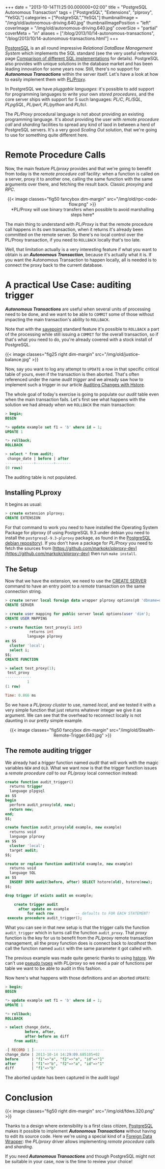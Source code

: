 +++
date = "2013-10-14T11:25:00.000000+02:00"
title = "PostgreSQL Autonomous Transaction"
tags = ["PostgreSQL", "Extensions", "plproxy", "YeSQL"]
categories = ["PostgreSQL","YeSQL"]
thumbnailImage = "/img/old/autonomous-driving.640.jpg"
thumbnailImagePosition = "left"
coverImage = "/img/old/autonomous-driving.640.jpg"
coverSize = "partial"
coverMeta = "in"
aliases = ["/blog/2013/10/14-autonomous-transactions",
           "/blog/2013/10/14-autonomous-transactions.html"]
+++

[PostgreSQL](http://www.postgresql.org/) is an all round impressive 
*Relational DataBase Management System*
which implements the SQL standard (see the very useful reference page
[Comparison of different SQL implementations](http://troels.arvin.dk/db/rdbms/) for details). PostgreSQL also
provides with unique solutions in the database market and has been leading
innovation for some years now. Still, there's no support for 
***Autonomous
Transactions*** within the server itself. Let's have a look at how to easily
implement them with 
[PL/Proxy](http://wiki.postgresql.org/wiki/PL/Proxy).

<!--more-->

In PostgreSQL we have 
*pluggable languages*: it's possible to add support for
programming languages to write your own 
*stored procedures*, and the core
server ships with support for 5 such languages: 
*PL/C*, 
*PL/SQL*, 
*PLpgSQL*,
*PL/perl*, 
*PL/python* and 
*PL/tcl*.

The 
*PL/Proxy* procedural language is not about providing an existing
programming language. It's about providing the user with 
*remote procedure
call* and 
*sharding* facilities to spread any kind of laod in between a herd of
PostgreSQL servers. It's a very good 
*Scaling Out* solution, that we're going
to use for something quite different here.

<!--toc-->

# Remote Procedure Calls

Now, the main feature 
*PL/proxy* provides and that we're going to benefit from
today is the 
*remote procedure call* facility: when a function is called on a
server, proxy it to another one, calling the same function with the same
arguments over there, and fetching the result back. Classic 
*proxying* and
*RPC*.

<center>
{{< image classes="fig50 fancybox dim-margin" src="/img/old/rpc-code-flow.png" >}}
</center>

<center>*PL/Proxy will use binary transfers when possible to avoid marshalling steps here*</center>

The main thing to understand with 
*PL/Proxy* is that the remote procedure call
happens in its own transaction, when it returns it's already been committed
on the remote server. So there's no local control over the PL/Proxy
transaction, if you need to 
`ROLLBACK` locally that's too late.

Well, that limitation actually is a very interesting feature if what you
want to obtain is an 
***Autonomous Transaction***, because it's actually what it
is. If you want the Autonomous Transaction to happen locally, all is needed
is to connect the proxy back to the current database.


# A practical Use Case: auditing trigger

***Autonomous Transactions*** are useful when several units of processing need to
be done, and we want to be able to 
`COMMIT` some of those without impacting
the main transaction's ability to 
`ROLLBACK`.

Note that with the 
[savepoint](http://www.postgresql.org/docs/current/static/sql-savepoint.html) standard feature it's possible to 
`ROLLBACK` a
part of the processing while still issuing a 
`COMMIT` for the overall
transaction, so if that's what you need to do, you're already covered with a
stock install of PostgreSQL.

{{< image classes="fig25 right dim-margin" src="/img/old/justice-balance.jpg" >}}

Now, say you want to log any attempt to 
`UPDATE` a row in that specific
critical table of yours, even if the transaction is then aborted. That's
often referenced under the name 
*audit trigger* and we already saw how to
implement such a trigger in our article 
[Auditing Changes with Hstore](/blog/2013/08/27-auditing-changes-with-hstore).

The whole goal of today's exercise is going to populate our 
*audit* table even
when the main transaction fails. Let's first see what happens with the
solution we had already when we 
`ROLLBACK` the main transaction:

~~~ sql
> begin;
BEGIN

*> update example set f1 = 'b' where id = 1;
UPDATE 1

*> rollback;
ROLLBACK

> select * from audit;
 change_date | before | after 
-------------+--------+-------
(0 rows)
~~~


The auditing table is not populated.


## Installing PLproxy

 It begins as usual:

~~~ sql
> create extension plproxy;
CREATE EXTENSION
~~~


For that command to work you need to have installed the Operating System
Package for plproxy (if using PostgreSQL 9.3 under debian you need to
install the 
`postgresql-9.3-plproxy` package, as found in the
[PostgreSQL debian repository](http://www.postgresql.org/download/linux/debian/)). If you don't have a package for 
*PL/Proxy* you
need to fetch the sources from 
[https://github.com/markokr/plproxy-dev](https://github.com/markokr/plproxy-dev) then
run 
`make install`.


## The Setup

Now that we have the extension, we need to use the 
[CREATE SERVER](http://www.postgresql.org/docs/current/static/sql-createserver.html) command to
have an entry point to a 
*remote* transaction on the same connection string.

~~~ sql
> create server local foreign data wrapper plproxy options(p0 'dbname=dim');
CREATE SERVER

> create user mapping for public server local options(user 'dim');
CREATE USER MAPPING

> create function test_proxy(i int)
           returns int
          language plproxy
as $$
  cluster 'local';
  select i;
$$;
CREATE FUNCTION

> select test_proxy(1);
 test_proxy 
------------
          1
(1 row)

Time: 0.866 ms
~~~


So we have a 
*PL/proxy* 
*cluster* to use, named 
*local*, and we tested it with a
very simple function that just returns whatever integer we give it as
argument. We can see that the overhead to reconnect locally is not daunting
in our pretty simple example.

<center>
{{< image classes="fig50 fancybox dim-margin" src="/img/old/Stealth-Remote-Trigger.640.jpg" >}}
</center>


## The remote auditing trigger

We already had a 
*trigger* function named 
*audit* that will work with the magic
variables 
`NEW` and 
`OLD`. What we want now is that the trigger function issues
a 
*remote procedure call* to our 
*PL/proxy* local connection instead:

~~~ sql
create function audit_trigger()
  returns trigger
  language plpgsql
as $$
begin
  perform audit_proxy(old, new);
  return new;
end;
$$;

create function audit_proxy(old example, new example)
  returns void
  language plproxy
as $$
  cluster 'local';
  target audit;
$$;

create or replace function audit(old example, new example)
  returns void
  language SQL
as $$
  INSERT INTO audit(before, after) SELECT hstore(old), hstore(new);   
$$;

drop trigger if exists audit on example;

    create trigger audit
      after update on example
          for each row          -- defaults to FOR EACH STATEMENT!
 execute procedure audit_trigger();
~~~


What you can see in that new setup is that the trigger calls the function
`audit_trigger` which in turns call the function 
`audit_proxy`. That 
*proxy*
function is the key for us to benefit from the 
*PL/proxy* remote transaction
management, all the proxy function does is connect back to 
*localhost* then
call the function named 
`audit` with the same parameter it got called with.

The previous example was made quite generic thanks to using 
[hstore](http://www.postgresql.org/docs/current/static/hstore.html). We can't
use 
[pseudo types](http://www.postgresql.org/docs/9.3/static/datatype-pseudo.html) with 
*PL/proxy* so we need a pair of functions per table we
want to be able to audit in this fashion.

Now here's what happens with those definitions and an aborted 
`UPDATE`:

~~~ sql
> begin;
BEGIN

*> update example set f1 = 'b' where id = 1;
UPDATE 1

*> rollback;
ROLLBACK

> select change_date,
         before, after,
         after-before as diff
    from audit;

-[ RECORD 1 ]--------------------------------
change_date | 2013-10-14 14:29:09.685105+02
before      | "f1"=>"a", "f2"=>"a", "id"=>"1"
after       | "f1"=>"b", "f2"=>"a", "id"=>"1"
diff        | "f1"=>"b"
~~~


The aborted update has been captured in the audit logs!


# Conclusion

{{< image classes="fig50 right dim-margin" src="/img/old/fdws.320.png" >}}

Thanks to a design where extensibility is a first class citizen, 
[PostgreSQL](http://www.postgresql.org/)
makes it possible to implement 
***Autonomous Transactions*** without having to
edit its source code. Here we're using a special kind of a
[Foreign Data Wrapper](http://www.postgresql.org/docs/current/static/sql-createforeigndatawrapper.html): the 
*PL/proxy* driver allows implementing 
*remote
procedure calls* and 
*sharding*.


If you need 
***Autonomous Transactions*** and though PostgreSQL might not be
suitable in your case, now is the time to review your choice!
